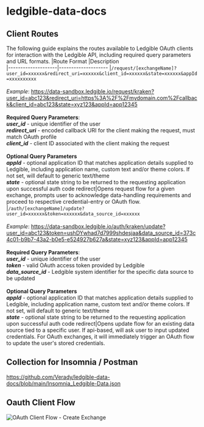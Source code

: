 # ledgible-data-docs

## Client Routes
The following guide explains the routes available to Ledgible OAuth clients for interaction with the Ledgible API, including required query parameters and URL formats.
|Route Format     |Description          
|--------------------|--------------------
|`/request/[exchangeName]?user_id=xxxxxx&redirect_uri=xxxxxx&client_id=xxxxxx&state=xxxxxx&appId=xxxxxxxxxx`<br/><br/> *Example*: https://data-sandbox.ledgible.io/request/kraken?user_id=abc123&redirect_uri=https%3A%2F%2Fmydomain.com%2Fcallback&client_id=abc123&state=xyz123&appId=app12345<br/><br/> **Required Query Parameters**: <br/> ***user_id*** - unique identifier of the user<br/>***redirect_uri*** - encoded callback URI for the client making the request, must match OAuth profile<br />***client_id*** - client ID associated with the client making the request<br/><br/>**Optional Query Parameters**<br/>***appId*** - optional application ID that matches application details supplied to Ledgible, including application name, custom text and/or theme colors. If not set, will default to generic text/theme<br/>***state*** - optional state string to be returned to the requesting application upon successful auth code redirect|Opens request flow for a given exchange, prompts user to acknowledge data-handling requirements and proceed to respective credential-entry or OAuth flow.
|`/auth/[exchangeName]/update?user_id=xxxxxx&token=xxxxxx&data_source_id=xxxxxx`<br/><br/> *Example*: https://data-sandbox.ledgible.io/auth/kraken/update?user_id=abc123&token=ushDYwhad7d7999shdesjaa&data_source_id=373c4c01-b9b7-43a2-b0e5-e524927b627a&state=xyz123&appId=app12345<br/><br/> **Required Query Parameters**: <br/> ***user_id*** - unique identifier of the user<br/>***token*** - valid OAuth access token provided by Ledgible<br />***data_source_id*** - Ledgible system identifier for the specific data source to be updated<br/><br/>**Optional Query Parameters**<br/>***appId*** - optional application ID that matches application details supplied to Ledgible, including application name, custom text and/or theme colors. If not set, will default to generic text/theme<br/>***state*** - optional state string to be returned to the requesting application upon successful auth code redirect|Opens update flow for an existing data source tied to a specific user. If api-based, will ask user to input updated credentials. For OAuth exchanges, it will immediately trigger an OAuth flow to update the user's stored credentials.


## Collection for Insomnia / Postman

https://github.com/Verady/ledgible-data-docs/blob/main/Insomnia_Ledgible-Data.json


## Oauth Client Flow
![OAuth Client Flow - Create Exchange](https://user-images.githubusercontent.com/664512/122285966-bc6be980-cec5-11eb-9fea-10d6d6bc0723.png)

